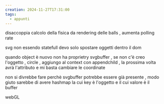```yaml
---
creation: 2024-11-27T17:31:00
tags:
  - appunti
---
```

 disaccoppia calcolo della fisica da rendering delle balls , aumenta polling rate

svg non essendo statefull devo solo spostare oggetti dentro il dom 

quando object è nuovo non ha proprietry svgbuffer , se non c'è creo l'oggetto , circle , aggiungo al context con appendchild , la prossima volta avrà l'attributo e mi basta cambiare le coordinate

non si divrebbe fare perchè svgbuffer potrebbe essere già presente , modo giuto sarebbe di avere hashmap la cui key è l'oggetto e il cui valore è il buffer 

webGL 
